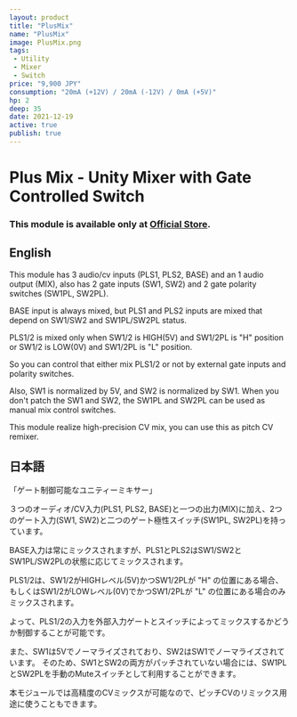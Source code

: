```yaml
---
layout: product
title: "PlusMix"
name: "PlusMix"
image: PlusMix.png
tags:
 - Utility
 - Mixer
 - Switch
price: "9,900 JPY"
consumption: "20mA (+12V) / 20mA (-12V) / 0mA (+5V)"
hp: 2
deep: 35
date: 2021-12-19
active: true
publish: true
---
```


# Plus Mix - Unity Mixer with Gate Controlled Switch

### This module is available only at [Official Store](https://centrevillage.stores.jp/items/61be9f5decd0571975dfe7b0).

## English

This module has 3 audio/cv inputs (PLS1, PLS2, BASE) and an 1 audio output (MIX), also has 2 gate inputs (SW1, SW2) and 2  gate polarity switches (SW1PL, SW2PL).

BASE input is always mixed, but PLS1 and PLS2 inputs are mixed that depend on SW1/SW2 and SW1PL/SW2PL status.

PLS1/2 is mixed only when SW1/2 is HIGH(5V) and SW1/2PL is "H" position or SW1/2 is LOW(0V) and SW1/2PL is "L" position.

So you can control that either mix PLS1/2 or not by external gate inputs and polarity switches.

Also, SW1 is normalized by 5V, and SW2 is normalized by SW1.
When you don't patch the SW1 and SW2, the SW1PL and SW2PL can be used as manual mix control switches.

This module realize high-precision CV mix, you can use this as pitch CV remixer.

## 日本語

「ゲート制御可能なユニティーミキサー」

３つのオーディオ/CV入力(PLS1, PLS2, BASE)と一つの出力(MIX)に加え、2つのゲート入力(SW1, SW2)と二つのゲート極性スイッチ(SW1PL, SW2PL)を持っています。

BASE入力は常にミックスされますが、PLS1とPLS2はSW1/SW2とSW1PL/SW2PLの状態に応じてミックスされます。

PLS1/2は、SW1/2がHIGHレベル(5V)かつSW1/2PLが "H" の位置にある場合、もしくはSW1/2がLOWレベル(0V)でかつSW1/2PLが "L" の位置にある場合のみミックスされます。

よって、PLS1/2の入力を外部入力ゲートとスイッチによってミックスするかどうか制御することが可能です。

また、SW1は5Vでノーマライズされており、SW2はSW1でノーマライズされています。
そのため、SW1とSW2の両方がパッチされていない場合には、SW1PLとSW2PLを手動のMuteスイッチとして利用することができます。

本モジュールでは高精度のCVミックスが可能なので、ピッチCVのリミックス用途に使うこともできます。

